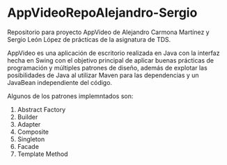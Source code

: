 # AppVideoRepoAlejandro-Sergio
Repositorio para proyecto AppVideo de Alejandro Carmona Martínez y Sergio León López de prácticas de la asignatura de TDS.

AppVideo es una aplicación de escritorio realizada en Java con la interfaz hecha en Swing con el objetivo principal de aplicar buenas prácticas de programación y múltiples patrones de diseño, además de explotar las posibilidades de Java al utilizar Maven para las dependencias y un JavaBean independiente del código.

Algunos de los patrones implemntados son: 
1. Abstract Factory
2. Builder
3. Adapter
4. Composite
5. Singleton
6. Facade
7. Template Method 
